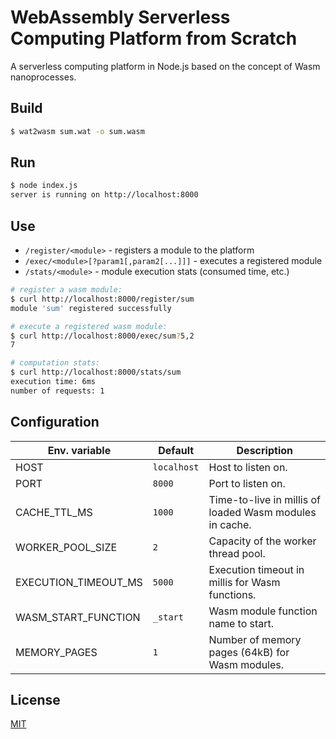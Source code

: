 # WebAssembly Serverless Computing Platform from Scratch

A serverless computing platform in Node.js based on the concept of Wasm nanoprocesses.

## Build

```sh
$ wat2wasm sum.wat -o sum.wasm
```

## Run

```sh
$ node index.js
server is running on http://localhost:8000
```

## Use

- `/register/<module>` - registers a module to the platform
- `/exec/<module>[?param1[,param2[...]]]` - executes a registered module
- `/stats/<module>` - module execution stats (consumed time, etc.)

```sh
# register a wasm module:
$ curl http://localhost:8000/register/sum
module 'sum' registered successfully

# execute a registered wasm module:
$ curl http://localhost:8000/exec/sum?5,2
7

# computation stats:
$ curl http://localhost:8000/stats/sum
execution time: 6ms
number of requests: 1
```

## Configuration

| Env. variable        | Default     | Description |
| -------------------- | ----------- | ----------- |
| HOST                 | `localhost` | Host to listen on. |
| PORT                 | `8000`      | Port to listen on. |
| CACHE_TTL_MS         | `1000`      | Time-to-live in millis of loaded Wasm modules in cache. |
| WORKER_POOL_SIZE     | `2`         | Capacity of the worker thread pool. |
| EXECUTION_TIMEOUT_MS | `5000`      | Execution timeout in millis for Wasm functions. |
| WASM_START_FUNCTION  | `_start`    | Wasm module function name to start. |
| MEMORY_PAGES         | `1`         | Number of memory pages (64kB) for Wasm modules. |

## License

[MIT](https://github.com/ttulka/wasm-severless-from-scratch/blob/main/LICENSE)